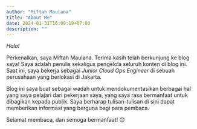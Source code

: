 ```yaml
---
author: "Miftah Maulana"
title: "About Me"
date: 2024-01-31T16:09:19+07:00
description: ""
---
```


*Halo!*

Perkenalkan, saya Miftah Maulana. Terima kasih telah berkunjung ke blog saya! Saya adalah penulis sekaligus pengelola seluruh konten di blog ini. Saat ini, saya bekerja sebagai _Junior Cloud Ops Engineer_ di sebuah perusahaan yang berlokasi di Jakarta.

Blog ini saya buat sebagai wadah untuk mendokumentasikan berbagai hal yang saya pelajari dari pekerjaan saya, yang saya rasa bermanfaat untuk dibagikan kepada publik. Saya berharap tulisan-tulisan di sini dapat memberikan informasi yang berguna bagi para pembaca.

Selamat membaca, dan semoga bermanfaat! 😊
